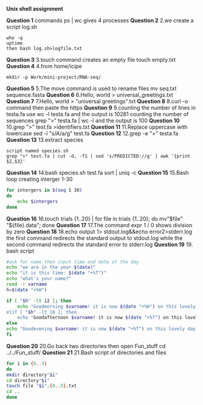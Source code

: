 **Unix shell assignment**

**Question 1**
commands ps | wc gives 4 processes
**Question 2**
2.we create a script log.sh
```bash=date
who -q
uptime
then bash log.sh>logfile.txt
```
**Question 3**
3.touch command creates an empty file
touch empty.txt
**Question 4**
4.from home/icipe
```bash=
mkdir -p Work/mini-project/RNA-seq/
```
**Question 5**
5.The move command is used to rename files
mv seq.txt sequence.fasta
**Question 6**
6.Hello, world > universal_greetings.txt
**Question 7**
7.Hello, world > "universal greetings".txt
**Question 8**
8.curl -o command then paste the https 
**Question 9**
9.counting the number of lines in testa.fa use
wc -l testa.fa and the output is 10281
counting the number of sequences
 grep ">" testa.fa | wc -l and the output is 100
 **Question 10**
10.grep ">" test.fa >identifiers.txt
**Question 11**
11.Replace uppercase with lowercase
        sed -i "s/A/a/g" test.fa
**Question 12**
12.grep -e ">" testa.fa
**Question 13**
13.extract species
```bash=
script named species.sh
grep ">" test.fa | cut -d, -f1 | sed 's/PREDICTED://g' | awk '{print $2,$3}'
```
**Question 14**
14.bash species.sh test.fa sort | uniq -c
**Question 15**
15.Bash loop creating interger 1-30
```bash
for intergers in $(seq 1 30) 
do 
    echo $intergers 
done
```
**Question 16**
16.touch trials {1..20} | for file in trials {1..20}; do     mv"$file" "${file}.data"; done
**Question 17**
17.The command expr 1 / 0 shows division by zero 
**Question 18**
18.echo output 1> stdout.log&&echo error2>stderr.log
the first command redirects the standard output to stdout.log while the second  command redirects the standard error to stderr.log
**Question 19**
19. bash script
```bash
#ask for name then input time and date of the day
echo "we are in the year $(date)"
echo "it is this time: $(date "+%T")"
echo "what's your name?"
read -r varname
h=$(date "+%H")

if [ "$h" -lt 12 ]; then
    echo "Goodmorning $varname! it is now $(date "+%H") on this lovely day o>
elif [ "$h" -lt 18 ]; then 
    echo "Goodafternoon $varname! it is now $(date "+%T") on this lovely day>
else 
echo "Goodevening $varname! it is now $(date "+%T") on this lovely day of $(>
fi 
```
**Question 20**
20.Go back two directories then open Fun_stuff
cd ../../Fun_stuff/
**Question 21**
21.Bash script of directories and files
```bash generators.sh
for i in {0..9}
do
mkdir directory"$i"
cd directory"$i"
touch file "$i".{0..9}.txt
cd ..
done
```
